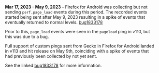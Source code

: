 **Mar 17, 2023 - May 9, 2023** - Firefox for Android was collecting but not sending `perf.page_load` events during this period. The recorded events started being sent after May 9, 2023 resulting in a spike of events that eventually returned to normal levels. [bug1833178]

Prior to this, `page_load` events were seen in the `pageload` ping in v110, but this was due to a bug. 

Full support of custom pings sent from Gecko in Firefox for Android landed in v113 and hit release on May 9th, coinciding with a spike of events that had previously been collected by not yet sent. 

See the linked [bug1833178] for more information.

[bug1833178]: https://bugzilla.mozilla.org/show_bug.cgi?id=1833178
